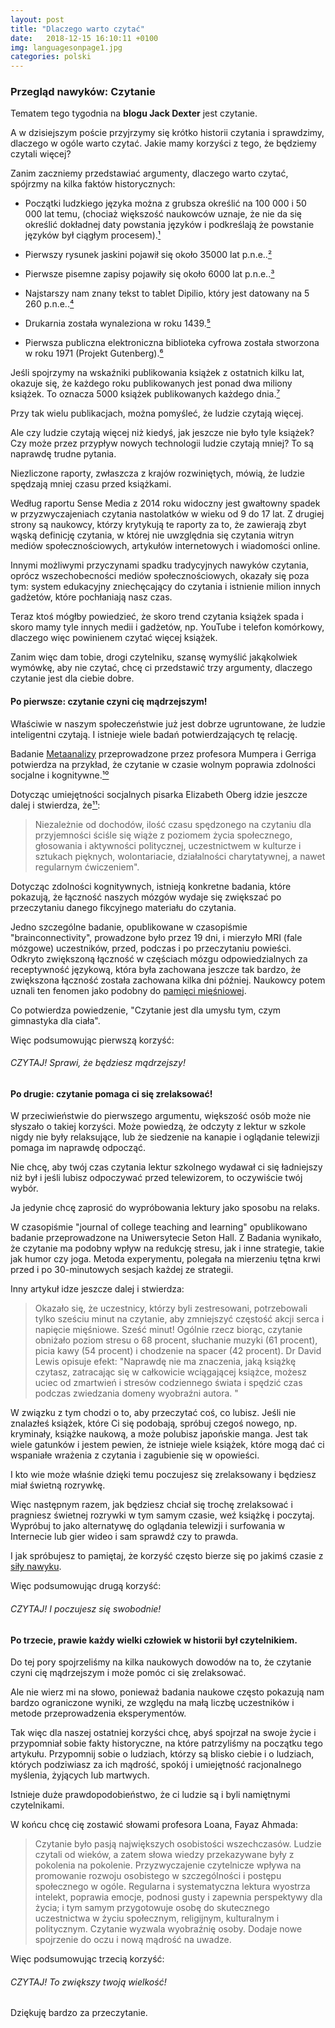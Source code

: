 ```yaml
---
layout: post
title: "Dlaczego warto czytać"
date:   2018-12-15 16:10:11 +0100
img: languagesonpage1.jpg
categories: polski
---
```


### Przegląd nawyków: Czytanie


Tematem tego tygodnia na **blogu Jack Dexter** jest czytanie.

A w dzisiejszym poście przyjrzymy się krótko historii czytania i sprawdzimy, dlaczego w ogóle warto czytać. Jakie mamy korzyści z tego, że będziemy czytali więcej?


Zanim zaczniemy przedstawiać argumenty, dlaczego warto czytać, spójrzmy na kilka faktów historycznych:


* Początki ludzkiego języka można z grubsza określić na 100 000 i 50 000 lat temu, (chociaż większość naukowców uznaje, że nie da się określić dokładnej daty powstania języków i podkreślają że powstanie języków był ciągłym procesem).[¹]


* Pierwszy rysunek jaskini pojawił się około 35000 lat p.n.e..[²]

* Pierwsze pisemne zapisy pojawiły się około 6000 lat p.n.e..[³]

* Najstarszy nam znany tekst to tablet Dipilio, który jest datowany na 5 260 p.n.e..[⁴]

* Drukarnia została wynaleziona w roku 1439.[⁵]

* Pierwsza publiczna elektroniczna biblioteka cyfrowa została stworzona w roku 1971 (Projekt Gutenberg).[⁶]


Jeśli spojrzymy na wskaźniki publikowania książek z ostatnich kilku lat, okazuje się, że każdego roku publikowanych jest ponad dwa miliony książek. To oznacza 5000 książek publikowanych każdego dnia.[⁷]

Przy tak wielu publikacjach, można pomyśleć, że ludzie czytają więcej.

 Ale czy ludzie czytają więcej niż kiedyś, jak jeszcze nie było tyle książek? Czy może przez przypływ nowych technologii ludzie czytają mniej? To są naprawdę trudne pytania.

Niezliczone raporty, zwłaszcza z krajów rozwiniętych, mówią, że ludzie spędzają mniej czasu przed książkami.

Według raportu Sense Media z 2014 roku widoczny jest gwałtowny spadek w przyzwyczajeniach czytania nastolatków w wieku od 9 do 17 lat.
Z drugiej strony są naukowcy, którzy krytykują te
raporty za to, że zawierają zbyt wąską definicję czytania, w której nie uwzględnia się czytania witryn mediów społecznościowych, artykułów internetowych i wiadomości online.

Innymi możliwymi przyczynami spadku tradycyjnych nawyków czytania, oprócz wszechobecności mediów społecznościowych, okazały się poza tym: system edukacyjny zniechęcający do czytania i istnienie milion innych gadżetów, które pochłaniają nasz czas.

Teraz ktoś mógłby powiedzieć, że skoro trend czytania książek spada i skoro mamy tyle innych medii i gadżetów, np. YouTube i telefon komórkowy, dlaczego więc powinienem czytać więcej książek.

Zanim więc dam tobie, drogi czytelniku, szansę wymyślić jakąkolwiek wymówkę, aby nie czytać, chcę ci przedstawić trzy argumenty, dlaczego czytanie jest dla ciebie dobre.



#### Po pierwsze: czytanie czyni cię mądrzejszym!


Właściwie w naszym społeczeństwie już jest dobrze ugruntowane, że ludzie inteligentni czytają. I istnieje wiele badań potwierdzających tę relację.

Badanie [Metaanalizy](https://pl.wikipedia.org/wiki/Metaanaliza) przeprowadzone przez profesora Mumpera i Gerriga potwierdza na przykład, że ​​czytanie w czasie wolnym poprawia zdolności socjalne i kognitywne.[¹⁰]


Dotycząc umiejętności socjalnych pisarka Elizabeth Oberg idzie jeszcze dalej i stwierdza, że[¹¹]:
> Niezależnie od dochodów, ilość czasu spędzonego na czytaniu
>  dla przyjemności ściśle się wiąże z poziomem życia
> społecznego, głosowania i aktywności politycznej,
> uczestnictwem w kulturze i sztukach pięknych,
> wolontariacie, działalności charytatywnej, a nawet
> regularnym ćwiczeniem".

Dotycząc zdolności kognitywnych, istnieją konkretne badania, które pokazują, że łączność naszych mózgów wydaje się zwiększać po przeczytaniu danego fikcyjnego materiału do czytania.


Jedno szczególne badanie, opublikowane w czasopiśmie "brainconnectivity", prowadzone było przez 19 dni, i mierzyło MRI (fale mózgowe) uczestników, przed, podczas i po przeczytaniu powieści. Odkryto zwiększoną łączność w częściach mózgu odpowiedzialnych za receptywność językową, która była zachowana jeszcze tak bardzo, że zwiększona łączność została zachowana kilka dni później. Naukowcy potem uznali ten fenomen jako podobny do [pamięci mięśniowej](https://pl.wikipedia.org/wiki/Pami%C4%99%C4%87_cia%C5%82a).

Co potwierdza powiedzenie, "Czytanie jest dla umysłu tym, czym gimnastyka dla ciała".

Więc podsumowując pierwszą korzyść:

###### CZYTAJ! Sprawi, że będziesz mądrzejszy!




#### Po drugie: czytanie pomaga ci się zrelaksować!

W przeciwieństwie do pierwszego argumentu, większość osób może nie słyszało o takiej korzyści. Może powiedzą, że odczyty z lektur w szkole nigdy nie były relaksujące, lub że siedzenie na kanapie i oglądanie telewizji pomaga im naprawdę odpocząć.

Nie chcę, aby twój czas czytania lektur szkolnego wydawał ci się ładniejszy niż był i jeśli lubisz odpoczywać przed telewizorem, to oczywiście twój wybór.

Ja jedynie chcę zaprosić do wypróbowania lektury jako sposobu na relaks.

W czasopiśmie "journal of college teaching and learning" opublikowano badanie przeprowadzone na Uniwersytecie Seton Hall. Z Badania wynikało, że czytanie ma podobny wpływ na redukcję stresu, jak i inne strategie, takie jak humor czy joga. Metoda experymentu, polegała na mierzeniu tętna krwi przed i po 30-minutowych sesjach każdej ze strategii.





Inny artykuł idze jeszcze dalej i stwierdza:
> Okazało się, że uczestnicy, którzy byli zestresowani, potrzebowali tylko
> sześciu minut na czytanie, aby zmniejszyć częstość akcji serca i napięcie mięśniowe. Sześć minut! Ogólnie rzecz biorąc, czytanie obniżało poziom stresu o 68 procent,
> słuchanie muzyki (61 procent), picia kawy (54 procent) i chodzenie na spacer (42 procent). Dr David Lewis opisuje efekt:
"Naprawdę nie ma znaczenia, jaką książkę czytasz, zatracając się w całkowicie wciągającej książce,
możesz uciec od zmartwień i stresów codziennego świata i spędzić czas podczas zwiedzania domeny wyobraźni autora. "

W związku z tym chodzi o to, aby przeczytać coś, co lubisz. Jeśli nie znalazłeś książek, które Ci się podobają, spróbuj czegoś nowego, np. kryminały, książke naukową, a może polubisz japońskie manga. Jest tak wiele gatunków i jestem pewien, że istnieje wiele książek, które mogą dać ci wspaniałe wrażenia z czytania i zagubienie się w opowieści.

I kto wie może właśnie dzięki temu poczujesz się zrelaksowany i będziesz miał świetną rozrywkę.

Więc następnym razem, jak będziesz chciał się trochę zrelaksować i pragniesz świetnej rozrywki w tym samym czasie, weź książkę i poczytaj. Wypróbuj to jako alternatywę do oglądania telewizji i surfowania w Internecie lub gier wideo i sam sprawdź czy to prawda.

I jak spróbujesz to pamiętaj, że korzyść często bierze się po jakimś czasie z [siły nawyku](https://en.wikipedia.org/wiki/The_Power_of_Habit).


Więc podsumowując drugą korzyść:

###### CZYTAJ! I poczujesz się swobodnie!





#### Po trzecie, prawie każdy wielki człowiek w historii był czytelnikiem.

Do tej pory spojrzeliśmy na kilka naukowych dowodów na to, że czytanie czyni cię mądrzejszym i może pomóc ci się zrelaksować.

Ale nie wierz mi na słowo, ponieważ badania naukowe często pokazują nam bardzo ograniczone wyniki, ze względu na małą liczbę uczestników i metode przeprowadzenia eksperymentów.

Tak więc dla naszej ostatniej korzyści chcę, abyś spojrzał na swoje życie i przypomniał sobie fakty historyczne, na które patrzyliśmy na początku tego artykułu.
Przypomnij sobie o ludziach, którzy są blisko ciebie i o ludziach, których podziwiasz za ich mądrość, spokój i umiejętność racjonalnego myślenia, żyjących lub martwych.

Istnieje duże prawdopodobieństwo, że ci ludzie są i byli namiętnymi czytelnikami.

W końcu chcę cię zostawić słowami profesora Loana, Fayaz Ahmada:

> Czytanie było pasją największych osobistości wszechczasów. Ludzie  czytali od wieków, a zatem słowa wiedzy przekazywane były z  pokolenia na pokolenie. Przyzwyczajenie czytelnicze wpływa na  promowanie rozwoju osobistego w szczególności i postępu społecznego  w ogóle. Regularna i systematyczna lektura wyostrza intelekt,  poprawia emocje, podnosi gusty i zapewnia perspektywy dla życia; i  tym samym przygotowuje osobę do skutecznego uczestnictwa w życiu  społecznym, religijnym, kulturalnym i politycznym. Czytanie wyzwala wyobraźnię osoby. Dodaje nowe spojrzenie do oczu i nową mądrość na uwadze.



Więc podsumowując trzecią korzyść:

###### CZYTAJ! To zwiększy twoją wielkość!




Dziękuję bardzo za przeczytanie.


[¹]: https://www.linguisticsociety.org/sites/default/files/LanguageBegin.pdf
[²]: https://en.wikipedia.org/wiki/Cave_painting
[³]: https://en.wikipedia.org/wiki/Proto-writing
[⁴]: https://www.ancient-origins.net/ancient-writings-ancient-places-europe/dispilio-tablet-oldest-known-written-text-00913
[⁵]: https://en.wikipedia.org/wiki/Printing_press
[⁶]: https://en.wikipedia.org/wiki/Project_Gutenberg
[⁷]: http://www.worldometers.info/books/
[⁸]: https://www.quora.com/Do-people-read-less-than-they-used-to-read-30-years-ago
[⁹]: ""
[¹⁰]: ""

[¹¹]: https://www.quora.com/Do-people-read-less-than-they-used-to-read-30-years-ago
[¹²]:
[¹³]:
[¹⁴]:
[¹⁵]:
[¹⁶]:
[¹⁷]:
[¹⁸]:
[¹⁹]:
